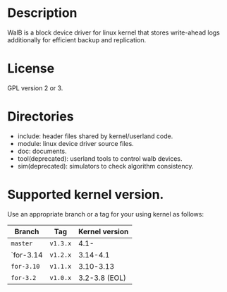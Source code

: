 # Description

WalB is a block device driver for linux kernel that stores write-ahead logs additionally for efficient backup and replication.

# License

GPL version 2 or 3.

# Directories

* include: header files shared by kernel/userland code.
* module: linux device driver source files.
* doc: documents.
* tool(deprecated): userland tools to control walb devices.
* sim(deprecated): simulators to check algorithm consistency.

# Supported kernel version.

Use an appropriate branch or a tag for your using kernel as follows:

| Branch     | Tag      | Kernel version |
|------------|----------|----------------|
| `master`   | `v1.3.x` | 4.1-           |
| `for-3.14  | `v1.2.x` | 3.14-4.1       |
| `for-3.10` | `v1.1.x` | 3.10-3.13      |
| `for-3.2`  | `v1.0.x` | 3.2-3.8 (EOL)  |


